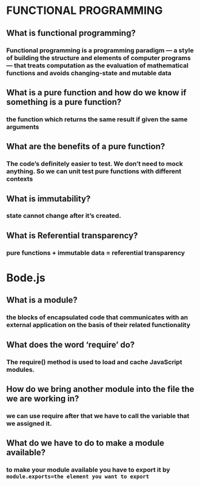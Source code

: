 # FUNCTIONAL PROGRAMMING

## What is functional programming?

### Functional programming is a programming paradigm — a style of building the structure and elements of computer programs — that treats computation as the evaluation of mathematical functions and avoids changing-state and mutable data

## What is a pure function and how do we know if something is a pure function?

### the function which returns the same result if given the same arguments

## What are the benefits of a pure function? 

### The code’s definitely easier to test. We don’t need to mock anything. So we can unit test pure functions with different contexts

## What is immutability?

### state cannot change after it’s created. 

## What is Referential transparency?

### pure functions + immutable data = referential transparency

# Bode.js

## What is a module?

### the blocks of encapsulated code that communicates with an external application on the basis of their related functionality

## What does the word ‘require’ do?

### The require() method is used to load and cache JavaScript modules.

## How do we bring another module into the file the we are working in?

### we can use require after that we have to call the variable that we assigned it.

## What do we have to do to make a module available?

### to make your module available you have to export it by `module.exports=the element you want to export`